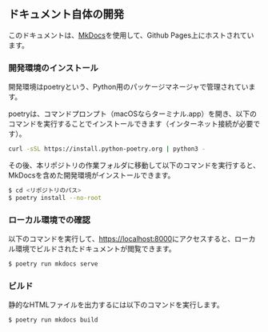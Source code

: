 ## ドキュメント自体の開発

このドキュメントは、[MkDocs](https://www.mkdocs.org/)を使用して、Github Pages上にホストされています。

### 開発環境のインストール

開発環境はpoetryという、Python用のパッケージマネージャで管理されています。

poetryは、コマンドプロンプト（macOSならターミナル.app）を開き、以下のコマンドを実行することでインストールできます（インターネット接続が必要です）。

```zsh
curl -sSL https://install.python-poetry.org | python3 -
```

その後、本リポジトリの作業フォルダに移動して以下のコマンドを実行すると、MkDocsを含めた開発環境がインストールできます。

```zsh
$ cd <リポジトリのパス>
$ poetry install --no-root
```

### ローカル環境での確認

以下のコマンドを実行して、<https://localhost:8000>にアクセスすると、ローカル環境でビルドされたドキュメントが閲覧できます。

```zsh
$ poetry run mkdocs serve
```

### ビルド

静的なHTMLファイルを出力するには以下のコマンドを実行します。

```zsh
$ poetry run mkdocs build
```

